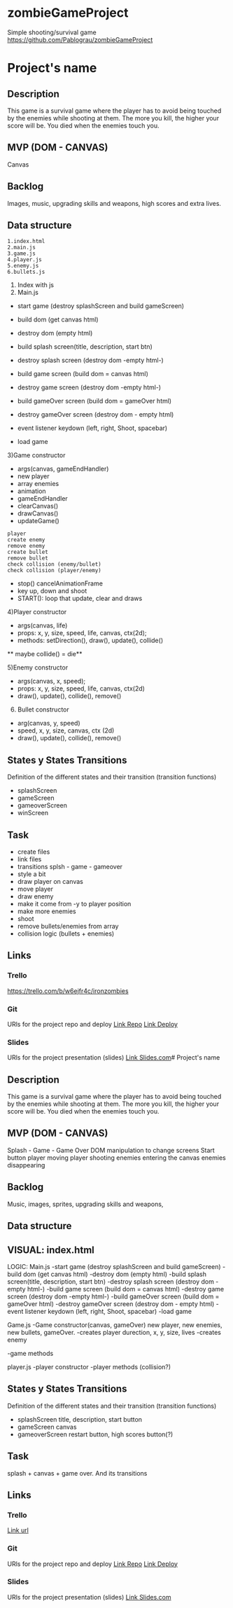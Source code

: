 # zombieGameProject
Simple shooting/survival game
https://github.com/Pablograu/zombieGameProject
# Project's name

## Description
This game is a survival game where the player has to avoid being touched by the enemies while shooting at them. 
The more you kill, the higher your score will be.
You died when the enemies touch you.


## MVP (DOM - CANVAS)
Canvas

## Backlog
Images, music, upgrading skills and weapons, high scores and extra lives.

## Data structure
```
1.index.html
2.main.js
3.game.js
4.player.js
5.enemy.js
6.bullets.js
```

1) Index with js
2) Main.js
- start game (destroy splashScreen and build gameScreen)
 
- build dom (get canvas html)
 
- destroy dom (empty html)
 
- build splash screen(title, description, start btn)
 
- destroy splash screen (destroy dom -empty html-)
 
- build game screen (build dom =  canvas html)
 
- destroy game screen (destroy dom -empty html-)
 
- build gameOver screen (build dom = gameOver html)
 
- destroy gameOver screen (destroy dom - empty html)
 
- event listener keydown (left, right, Shoot, spacebar)
 
- load game

3)Game constructor
- args(canvas, gameEndHandler)
- new player
- array enemies
- animation
- gameEndHandler 
- clearCanvas()
- drawCanvas()
- updateGame()
```
player
create enemy
remove enemy
create bullet
remove bullet
check collision (enemy/bullet)
check collision (player/enemy)
```
- stop() cancelAnimationFrame
- key up, down and shoot
- START(): loop that update, clear and draws

4)Player constructor
- args(canvas, life)
- props: x, y, size, speed, life, canvas, ctx(2d);
- methods: setDirection(), draw(), update(), collide() 

** maybe collide() = die**

5)Enemy constructor
- args(canvas, x, speed);
- props: x, y, size, speed, life, canvas, ctx(2d)
- draw(), update(), collide(), remove()

6) Bullet constructor
- arg(canvas, y, speed)
- speed, x, y, size, canvas, ctx (2d)
- draw(), update(), collide(), remove()


## States y States Transitions
Definition of the different states and their transition (transition functions)

- splashScreen
- gameScreen
- gameoverScreen
- winScreen


## Task

- create files
- link files
- transitions splsh - game - gameover
- style a bit
- draw player on canvas
- move player
- draw enemy
- make it come from -y to player position
- make more enemies
- shoot
- remove bullets/enemies from array
- collision logic (bullets + enemies)

## Links


### Trello
https://trello.com/b/w6ejfr4c/ironzombies


### Git
URls for the project repo and deploy
[Link Repo](http://github.com)
[Link Deploy](http://github.com)


### Slides
URls for the project presentation (slides)
[Link Slides.com](http://slides.com)# Project's name

## Description
This game is a survival game where the player has to avoid being touched by the enemies while shooting at them. 
The more you kill, the higher your score will be.
You died when the enemies touch you.


## MVP (DOM - CANVAS)
Splash - Game - Game Over
DOM manipulation to change screens
Start button
player moving
player shooting
enemies entering the canvas
enemies disappearing


## Backlog
Music, images, sprites, upgrading skills and weapons, 

## Data structure
VISUAL:
index.html
------------------------
LOGIC:
Main.js
 -start game (destroy splashScreen and build gameScreen)
 -build dom (get canvas html)
 -destroy dom (empty html)
 -build splash screen(title, description, start btn)
 -destroy splash screen (destroy dom -empty html-)
 -build game screen (build dom =  canvas html)
 -destroy game screen (destroy dom -empty html-)
 -build gameOver screen (build dom = gameOver html)
 -destroy gameOver screen (destroy dom - empty html)
 -event listener keydown (left, right, Shoot, spacebar)
 -load game

Game.js
 -Game constructor(canvas, gameOver)
	new player, new enemies, new bullets, gameOver.
 -creates player
	durection, x, y, size, lives
 -creates enemy
	
 -game methods

player.js
 -player constructor
 -player methods (collision?)

## States y States Transitions
Definition of the different states and their transition (transition functions)

- splashScreen
title, description, start button
- gameScreen
canvas
- gameoverScreen
restart button, high scores button(?)

## Task
splash + canvas + game over. And its transitions


## Links


### Trello
[Link url](https://trello.com)


### Git
URls for the project repo and deploy
[Link Repo](http://github.com)
[Link Deploy](http://github.com)


### Slides
URls for the project presentation (slides)
[Link Slides.com](http://slides.com)
